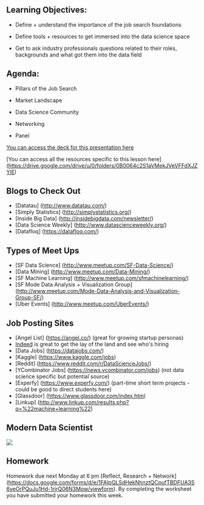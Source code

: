 
## Learning Objectives:

* Define + understand the importance of the job search foundations

* Define tools + resources to get immersed into the data science space 

* Get to ask industry professionals questions related to their roles, backgrounds and what got them into the data field


## Agenda:

* Pillars of the Job Search

* Market Landscape

* Data Science Community 

* Networking 

* Panel





[You can access the deck for this presentation here](https://drive.google.com/drive/u/0/folders/0B0064c2S1aVMZE1aT3FJTWQ2c3c) 

[You can access all the resources specific to this lesson here]
(https://drive.google.com/drive/u/0/folders/0B0064c2S1aVMekJVeVFFdXJZYlE)

## Blogs to Check Out
* [Datatau] (http://www.datatau.com/)
* [Simply Statistics] (http://simplystatistics.org/)
* [Inside Big Data] (http://insidebigdata.com/newsletter/)
* [Data Science Weekly] (http://www.datascienceweekly.org/)
* [Datafloq] (https://datafloq.com/)

## Types of Meet Ups
* [SF Data Science] (http://www.meetup.com/SF-Data-Science/)
* [Data Mining] (http://www.meetup.com/Data-Mining/)
* [SF Machine Learning] (http://www.meetup.com/sfmachinelearning/)
* [SF Mode Data Analysis + Visualization Group] (http://www.meetup.com/Mode-Data-Analysis-and-Visualization-Group-SF/)
* [Uber Events] (http://www.meetup.com/UberEvents/)


## Job Posting Sites
* [Angel List] (https://angel.co/) (great for growing startup personas)
* [Indeed](http://www.indeed.com/) is great to get the lay of the land and see who's hiring 
* [Data Jobs] (https://datajobs.com/)
* [Kaggle] (https://www.kaggle.com/jobs)
* [Reddit] (https://www.reddit.com/r/DataScienceJobs/)
* [YCombinator Jobs] (https://news.ycombinator.com/jobs) (not data science specific but potential source)
* [Experfy] (https://www.experfy.com/) (part-time short term projects - could be good to direct students here)
* [Glassdoor] (https://www.glassdoor.com/index.htm)
* [Linkup] (http://www.linkup.com/results.php?q=%22machine+learning%22)


## Modern Data Scientist
<img src= "https://snag.gy/O0ouZp.jpg" >



## Homework
Homework due next Monday at 6 pm [Reflect, Research + Network] (https://docs.google.com/forms/d/e/1FAIpQLSdHekNhnztQCpufTBDFUA3S6yeOrPQuJu1Hd-1rjrQ06N3Mow/viewform). By completing the worksheet you have submitted your homework this week.

